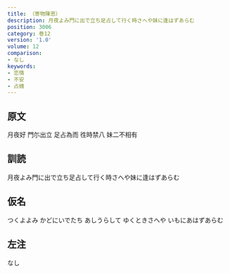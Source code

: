 ```yaml
---
title: （寄物陳思）
description: 月夜よみ門に出で立ち足占して行く時さへや妹に逢はずあらむ
position: 3006
category: 巻12
version: '1.0'
volume: 12
comparison:
- なし
keywords:
- 恋情
- 不安
- 占媿
---
```


## 原文

月夜好 門尓出立 足占為而 徃時禁八 妹二不相有

## 訓読

月夜よみ門に出で立ち足占して行く時さへや妹に逢はずあらむ

## 仮名

つくよよみ かどにいでたち あしうらして ゆくときさへや いもにあはずあらむ

## 左注

なし
